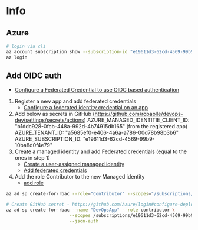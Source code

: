 # Info

## Azure


```sh
# login via cli
az account subscription show --subscription-id "e19611d3-62cd-4569-99b9-10ba8d0f4e79"
az login
```

## Add OIDC auth

- [Configure a Federated Credential to use OIDC based authentication](https://github.com/azure/login#configure-a-federated-credential-to-use-oidc-based-authentication)

1. Register a new app and add federated credentials
   - [Configure a federated identity credential on an app](https://learn.microsoft.com/en-us/entra/workload-id/workload-identity-federation-create-trust?pivots=identity-wif-apps-methods-azp#github-actions)
2. Add below as secrets in GitHub (https://github.com/ropaolle/devops-dev/settings/secrets/actions)
   AZURE_MANAGED_IDENTITIE_CLIENT_ID: "b1ddc928-0fcb-448a-992d-4b74915db165" (from the registered app)  
   AZURE_TENANT_ID: "a5685ef0-e406-4a6a-a786-00d78b98b3b6"
   AZURE_SUBSCRIPTION_ID: "e19611d3-62cd-4569-99b9-10ba8d0f4e79"
3. Create a managed identity and add Federated credentials (equal to the ones in step 1)
   - [Create a user-assigned managed identity](https://learn.microsoft.com/en-us/entra/identity/managed-identities-azure-resources/how-manage-user-assigned-managed-identities?pivots=identity-mi-methods-azp#create-a-user-assigned-managed-identity)
   - [Add federated credentials](https://portal.azure.com/#@ifarfargmail.onmicrosoft.com/resource/subscriptions/e19611d3-62cd-4569-99b9-10ba8d0f4e79/resourceGroups/devops/providers/Microsoft.ManagedIdentity/userAssignedIdentities/github-actions/federatedcredentials)
4. Add the role Contributor to the new Managed identity
   - [add role](https://portal.azure.com/#@ifarfargmail.onmicrosoft.com/resource/subscriptions/e19611d3-62cd-4569-99b9-10ba8d0f4e79/resourceGroups/devops/providers/Microsoft.ManagedIdentity/userAssignedIdentities/github-actions/azure_resources)

```sh
az ad sp create-for-rbac --role="Contributor" --scopes="/subscriptions/e19611d3-62cd-4569-99b9-10ba8d0f4e79"

# Create GitHub secret - https://github.com/Azure/login#configure-deployment-credentials
az ad sp create-for-rbac --name "DevOpsApp" --role contributor \
                        --scopes /subscriptions/e19611d3-62cd-4569-99b9-10ba8d0f4e79/resourceGroups/DevOpsKubernetes \
                        --json-auth
```
